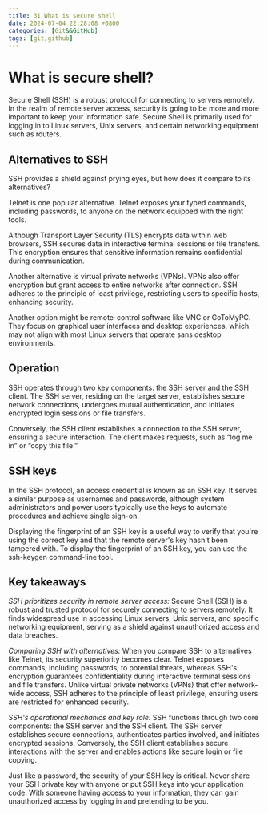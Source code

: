 ```yaml
---
title: 31 What is secure shell  
date: 2024-07-04 22:28:08 +0800  
categories: [Git&&GitHub]  
tags: [git,github]  
---
```

# What is secure shell?
Secure Shell (SSH) is a robust protocol for connecting to servers remotely. In the realm of remote server access, security is going to be more and more important to keep your information safe. Secure Shell is primarily used for logging in to Linux servers, Unix servers, and certain networking equipment such as routers. 

## Alternatives to SSH
SSH provides a shield against prying eyes, but how does it compare to its alternatives?  

Telnet is one popular alternative. Telnet exposes your typed commands, including passwords, to anyone on the network equipped with the right tools. 

Although Transport Layer Security (TLS) encrypts data within web browsers, SSH secures data in interactive terminal sessions or file transfers. This encryption ensures that sensitive information remains confidential during communication. 

Another alternative is virtual private networks (VPNs). VPNs also offer encryption but grant access to entire networks after connection. SSH adheres to the principle of least privilege, restricting users to specific hosts, enhancing security. 

Another option might be remote-control software like VNC or GoToMyPC. They focus on graphical user interfaces and desktop experiences, which may not align with most Linux servers that operate sans desktop environments.

## Operation
SSH operates through two key components: the SSH server and the SSH client. The SSH server, residing on the target server, establishes secure network connections, undergoes mutual authentication, and initiates encrypted login sessions or file transfers. 

Conversely, the SSH client establishes a connection to the SSH server, ensuring a secure interaction. The client makes requests, such as “log me in” or “copy this file.”

## SSH keys
In the SSH protocol, an access credential is known as an SSH key. It serves a similar purpose as usernames and passwords, although system administrators and power users typically use the keys to automate procedures and achieve single sign-on.

Displaying the fingerprint of an SSH key is a useful way to verify that you're using the correct key and that the remote server's key hasn't been tampered with. To display the fingerprint of an SSH key, you can use the ssh-keygen command-line tool. 

## Key takeaways
*SSH prioritizes security in remote server access:* Secure Shell (SSH) is a robust and trusted protocol for securely connecting to servers remotely. It finds widespread use in accessing Linux servers, Unix servers, and specific networking equipment, serving as a shield against unauthorized access and data breaches. 

*Comparing SSH with alternatives:* When you compare SSH to alternatives like Telnet, its security superiority becomes clear. Telnet exposes commands, including passwords, to potential threats, whereas SSH's encryption guarantees confidentiality during interactive terminal sessions and file transfers. Unlike virtual private networks (VPNs) that offer network-wide access, SSH adheres to the principle of least privilege, ensuring users are restricted for enhanced security.

*SSH's operational mechanics and key role:* SSH functions through two core components: the SSH server and the SSH client. The SSH server establishes secure connections, authenticates parties involved, and initiates encrypted sessions. Conversely, the SSH client establishes secure interactions with the server and enables actions like secure login or file copying.

Just like a password, the security of your SSH key is critical. Never share your SSH private key with anyone or put SSH keys into your application code. With someone having access to your information, they can gain unauthorized access by logging in and pretending to be you.
